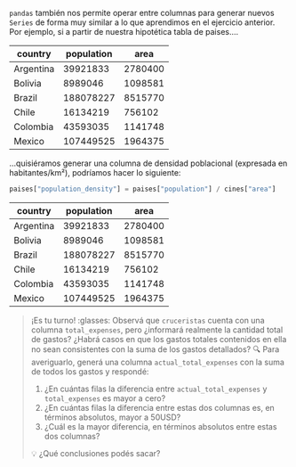 `pandas` también nos permite operar entre columnas para generar nuevos `Series` de forma muy similar a lo que aprendimos en el ejercicio anterior. Por ejemplo, si a partir de nuestra hipotética tabla de paises....


|country|population|area|
|---|---|---|
|Argentina|39921833|2780400|
|Bolivia|8989046|1098581|
|Brazil|188078227|8515770|
|Chile|16134219|756102|
|Colombia|43593035|1141748|
|Mexico|107449525|1964375|

...quisiéramos generar una columna de densidad poblacional (expresada en habitantes/km²), podríamos hacer lo siguiente:

```python
paises["population_density"] = paises["population"] / cines["area"] 
```

|country|population|area|
|---|---|---|
|Argentina|39921833|2780400|
|Bolivia|8989046|1098581|
|Brazil|188078227|8515770|
|Chile|16134219|756102|
|Colombia|43593035|1141748|
|Mexico|107449525|1964375|

> ¡Es tu turno! :glasses: Observá que `cruceristas` cuenta con una columna `total_expenses`, pero ¿informará realmente la cantidad total de gastos? ¿Habrá casos en que los gastos totales contenidos en ella no sean consistentes con la suma de los gastos detallados? :mag: Para averiguarlo, generá una columna `actual_total_expenses` con la suma de todos los gastos y respondé:  
> 
>  1. ¿En cuántas filas la diferencia entre  `actual_total_expenses` y `total_expenses` es mayor a cero?
>  1. ¿En cuántas filas la diferencia entre  estas dos columnas es, en términos absolutos, mayor a 50USD?
>  1. ¿Cuál es la mayor diferencia, en términos absolutos entre estas dos columnas?
>
> :bulb: ¿Qué conclusiones podés sacar?
